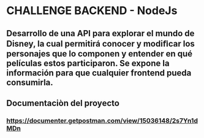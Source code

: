 # CHALLENGE BACKEND - NodeJs
## Desarrollo de una API para explorar el mundo de Disney, la cual permitirá conocer y modiﬁcar los personajes que lo componen y entender en qué películas estos participaron. Se expone la información para que cualquier frontend pueda consumirla.

## Documentaciòn del proyecto
### https://documenter.getpostman.com/view/15036148/2s7Yn1dMDn
